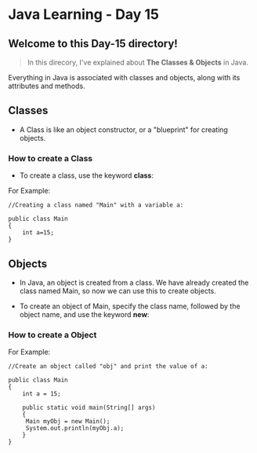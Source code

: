 # Java Learning - Day 15

## Welcome to this Day-15 directory!

>  In this direcory, I've explained about **The Classes & Objects** in Java.

Everything in Java is associated with classes and objects, along with its attributes and methods.

## Classes

- A Class is like an object constructor, or a "blueprint" for creating objects.

### How to create a Class

- To create a class, use the keyword **class**:

For Example:

    //Creating a class named "Main" with a variable a:

    public class Main
    {
        int a=15;
    }

## Objects

- In Java, an object is created from a class. We have already created the class named Main, so now we can use this to create objects.

- To create an object of Main, specify the class name, followed by the object name, and use the keyword **new**:

### How to create a Object
For Example:

    //Create an object called "obj" and print the value of a:

    public class Main 
    {
        int a = 15;

        public static void main(String[] args) 
        {
         Main myObj = new Main();
         System.out.println(myObj.a);
        }
    }
